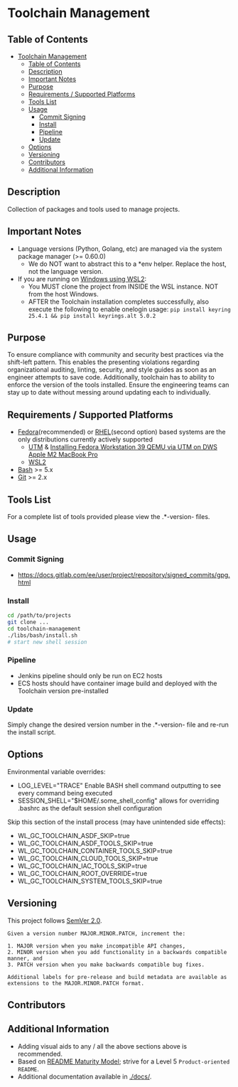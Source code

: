 # Toolchain Management

## Table of Contents

- [Toolchain Management](#toolchain-management)
  - [Table of Contents](#table-of-contents)
  - [Description](#description)
  - [Important Notes](#important-notes)
  - [Purpose](#purpose)
  - [Requirements / Supported Platforms](#requirements--supported-platforms)
  - [Tools List](#tools-list)
  - [Usage](#usage)
    - [Commit Signing](#commit-signing)
    - [Install](#install)
    - [Pipeline](#pipeline)
    - [Update](#update)
  - [Options](#options)
  - [Versioning](#versioning)
  - [Contributors](#contributors)
  - [Additional Information](#additional-information)

## Description

Collection of packages and tools used to manage projects.

## Important Notes

- Language versions (Python, Golang, etc) are managed via the system package manager (>= 0.60.0)
  - We do NOT want to abstract this to a *env helper. Replace the host, not the language version.
- If you are running on [Windows using WSL2](https://confluence.worldline-solutions.com/display/PPSTECHNO/WSL2+Host):
  - You MUST clone the project from INSIDE the WSL instance. NOT from the host Windows.
  - AFTER the Toolchain installation completes successfully, also execute the following to enable onelogin usage: `pip install keyring 25.4.1 && pip install keyrings.alt 5.0.2` 

## Purpose

To ensure compliance with community and security best practices via the shift-left pattern. This enables the presenting violations regarding organizational auditing, linting, security, and style guides as soon as an engineer attempts to save code. Additionally, toolchain has to ability to enforce the version of the tools installed. Ensure the engineering teams can stay up to date without messing around updating each to individually.

## Requirements / Supported Platforms

- [Fedora](https://fedoraproject.org/)(recommended) or [RHEL](https://en.wikipedia.org/wiki/Red_Hat_Enterprise_Linux)(second option) based systems are the only distributions currently actively supported
  - [UTM](https://mac.getutm.app/) & [Installing Fedora Workstation 39 QEMU via UTM on DWS Apple M2 MacBook Pro](https://confluence.worldline-solutions.com/display/PPSTECHNO/Installing+Fedora+Workstation+38+on+DWS+Apple+M2+MacBook+Pro)
  - [WSL2](https://learn.microsoft.com/en-us/windows/wsl/install)
- [Bash](https://en.wikipedia.org/wiki/Bash_(Unix_shell)) >= 5.x
- [Git](https://git-scm.com/) >= 2.x

## Tools List

For a complete list of tools provided please view the .*-version- files.

## Usage

### Commit Signing

- https://docs.gitlab.com/ee/user/project/repository/signed_commits/gpg.html

### Install

```sh
cd /path/to/projects
git clone ...
cd toolchain-management
./libs/bash/install.sh
# start new shell session
```

### Pipeline

- Jenkins pipeline should only be run on EC2 hosts
- ECS hosts should have container image build and deployed with the Toolchain version pre-installed

### Update

Simply change the desired version number in the .*-version- file and re-run the install script.

## Options

Environmental variable overrides:

- LOG_LEVEL="TRACE" Enable BASH shell command outputting to see every command being executed
- SESSION_SHELL="$HOME/.some_shell_config" allows for overriding .bashrc as the default session shell configuration

Skip this section of the install process (may have unintended side effects):

- WL_GC_TOOLCHAIN_ASDF_SKIP=true
- WL_GC_TOOLCHAIN_ASDF_TOOLS_SKIP=true
- WL_GC_TOOLCHAIN_CONTAINER_TOOLS_SKIP=true
- WL_GC_TOOLCHAIN_CLOUD_TOOLS_SKIP=true
- WL_GC_TOOLCHAIN_IAC_TOOLS_SKIP=true
- WL_GC_TOOLCHAIN_ROOT_OVERRIDE=true
- WL_GC_TOOLCHAIN_SYSTEM_TOOLS_SKIP=true

## Versioning

This project follows [SemVer 2.0](https://semver.org/).

```quote
Given a version number MAJOR.MINOR.PATCH, increment the:

1. MAJOR version when you make incompatible API changes,
2. MINOR version when you add functionality in a backwards compatible manner, and
3. PATCH version when you make backwards compatible bug fixes.

Additional labels for pre-release and build metadata are available as extensions to the MAJOR.MINOR.PATCH format.
```

## Contributors

## Additional Information

- Adding visual aids to any / all the above sections above is recommended.
- Based on [README Maturity Model](https://github.com/LappleApple/feedmereadmes/blob/master/README-maturity-model.md); strive for a Level 5 `Product-oriented README`.
- Additional documentation available in [./docs/](./docs/).

